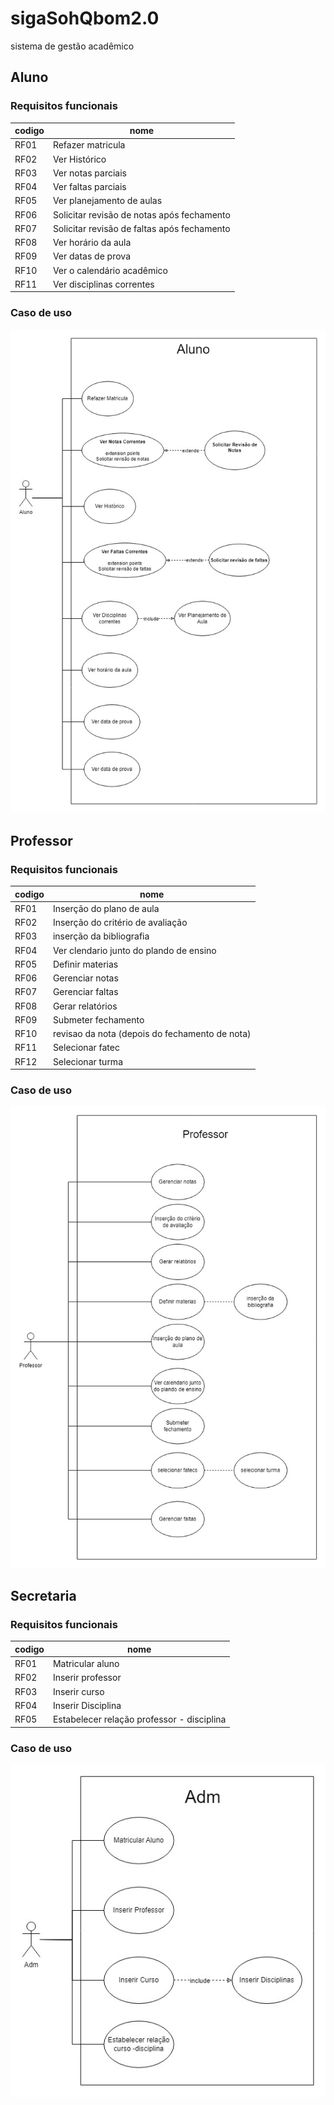 # sigaSohQbom2.0

sistema de gestão acadêmico

## Aluno

### Requisitos funcionais

| codigo | nome                                        |
| ------ | ------------------------------------------- |
| RF01   | Refazer matricula                           |
| RF02   | Ver Histórico                               |
| RF03   | Ver notas parciais                          |
| RF04   | Ver faltas parciais                         |
| RF05   | Ver planejamento de aulas                   |
| RF06   | Solicitar revisão de notas após fechamento  |
| RF07   | Solicitar revisão de faltas após fechamento |
| RF08   | Ver horário da aula                         |
| RF09   | Ver datas de prova                          |
| RF10   | Ver o calendário acadêmico                  |
| RF11   | Ver disciplinas correntes                   |

### Caso de uso

![caso de uso aluno](documentacao/casos_de_uso/aluno.jpg)

## Professor

### Requisitos funcionais

| codigo | nome                                           |
| ------ | ---------------------------------------------- |
| RF01   | Inserção do plano de aula                      |
| RF02   | Inserção do critério de avaliação              |
| RF03   | inserção da bibliografia                       |
| RF04   | Ver clendario junto do plando de ensino        |
| RF05   | Definir materias                               |
| RF06   | Gerenciar notas                                |
| RF07   | Gerenciar faltas                               |
| RF08   | Gerar relatórios                               |
| RF09   | Submeter fechamento                            |
| RF10   | revisao da nota (depois do fechamento de nota) |
| RF11   | Selecionar fatec                               |
| RF12   | Selecionar turma                               |

### Caso de uso

![caso de uso professor](documentacao/casos_de_uso/professor.jpg)

## Secretaria

### Requisitos funcionais

| codigo | nome                                       |
| ------ | ------------------------------------------ |
| RF01   | Matricular aluno                           |
| RF02   | Inserir professor                          |
| RF03   | Inserir curso                              |
| RF04   | Inserir Disciplina                         |
| RF05   | Estabelecer relação professor - disciplina |

### Caso de uso

![caso de uso adm](documentacao/casos_de_uso/adm.jpg)
